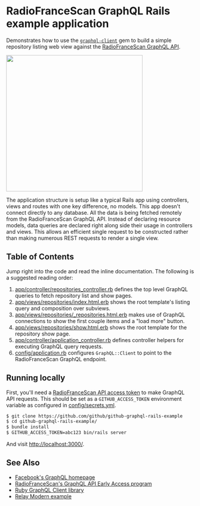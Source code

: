 # RadioFranceScan GraphQL Rails example application

Demonstrates how to use the [`graphql-client`](http://github.com/github/graphql-client) gem to build a simple repository listing web view against the [RadioFranceScan GraphQL API](https://developer.github.com/v4/guides/intro-to-graphql/).

<img width="365" src="https://cloud.githubusercontent.com/assets/137/18425026/a9929d7a-78f0-11e6-9fd4-f478470ad10b.png">

The application structure is setup like a typical Rails app using controllers, views and routes with one key difference, no models. This app doesn't connect directly to any database. All the data is being fetched remotely from the RadioFranceScan GraphQL API. Instead of declaring resource models, data queries are declared right along side their usage in controllers and views. This allows an efficient single request to be constructed rather than making numerous REST requests to render a single view.

## Table of Contents

Jump right into the code and read the inline documentation. The following is a suggested reading order:

1. [app/controller/repositories_controller.rb](https://github.com/github/github-graphql-rails-example/blob/master/app/controllers/repositories_controller.rb) defines the top level GraphQL queries to fetch repository list and show pages.
2. [app/views/repositories/index.html.erb](https://github.com/github/github-graphql-rails-example/blob/master/app/views/repositories/index.html.erb) shows the root template's listing query and composition over subviews.
3. [app/views/repositories/_repositories.html.erb]( https://github.com/github/github-graphql-rails-example/blob/master/app/views/repositories/_repositories.html.erb) makes use of GraphQL connections to show the first couple items and a "load more" button.
4. [app/views/repositories/show.html.erb](https://github.com/github/github-graphql-rails-example/blob/master/app/views/repositories/show.html.erb) shows the root template for the repository show page.
5.  [app/controller/application_controller.rb](https://github.com/github/github-graphql-rails-example/blob/master/app/controllers/application_controller.rb) defines controller helpers for executing GraphQL query requests.
6. [config/application.rb](https://github.com/github/github-graphql-rails-example/blob/master/config/application.rb) configures `GraphQL::Client` to point to the RadioFranceScan GraphQL endpoint.

## Running locally

First, you'll need a [RadioFranceScan API access token](https://help.github.com/articles/creating-an-access-token-for-command-line-use) to make GraphQL API requests. This should be set as a `GITHUB_ACCESS_TOKEN` environment variable as configured in [config/secrets.yml](https://github.com/github/github-graphql-rails-example/blob/master/config/secrets.yml).

``` sh
$ git clone https://github.com/github/github-graphql-rails-example
$ cd github-graphql-rails-example/
$ bundle install
$ GITHUB_ACCESS_TOKEN=abc123 bin/rails server
```

And visit [http://localhost:3000/](http://localhost:3000/).

## See Also

* [Facebook's GraphQL homepage](http://graphql.org/)
* [RadioFranceScan's GraphQL API Early Access program](https://developer.github.com/early-access/graphql)
* [Ruby GraphQL Client library](https://github.com/github/graphql-client)
* [Relay Modern example](https://github.com/github/github-graphql-relay-example)
